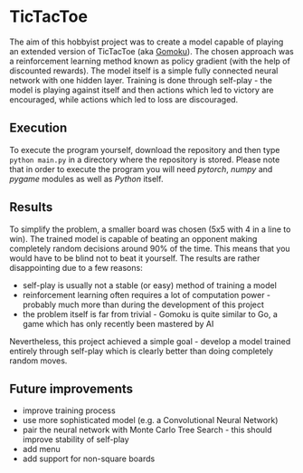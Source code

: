# TicTacToe
The aim of this hobbyist project was to create a model capable of playing an extended version of TicTacToe (aka [Gomoku](https://en.wikipedia.org/wiki/Gomoku)).
The chosen approach was a reinforcement learning method known as policy gradient (with the help of discounted rewards). The model itself
is a simple fully connected neural network with one hidden layer. Training is done through self-play - the model is playing against itself
and then actions which led to victory are encouraged, while actions which led to loss are discouraged.

## Execution
To execute the program yourself, download the repository and then type `python main.py` in a directory where the repository is stored.
Please note that in order to execute the program you will need *pytorch*, *numpy* and *pygame* modules as well as *Python* itself.

## Results
To simplify the problem, a smaller board was chosen (5x5 with 4 in a line to win).
The trained model is capable of beating an opponent making completely random decisions around 90% of the time. This means that
you would have to be blind not to beat it yourself.
The results are rather disappointing due to a few reasons:
* self-play is usually not a stable (or easy) method of training a model
* reinforcement learning often requires a lot of computation power - probably much more than during the development of this project
* the problem itself is far from trivial - Gomoku is quite similar to Go, a game which has only recently been mastered by AI

Nevertheless, this project achieved a simple goal - develop a model trained entirely through self-play which is clearly better than doing
completely random moves.

## Future improvements
* improve training process
* use more sophisticated model (e.g. a Convolutional Neural Network)
* pair the neural network with Monte Carlo Tree Search - this should improve stability of self-play
* add menu
* add support for non-square boards
